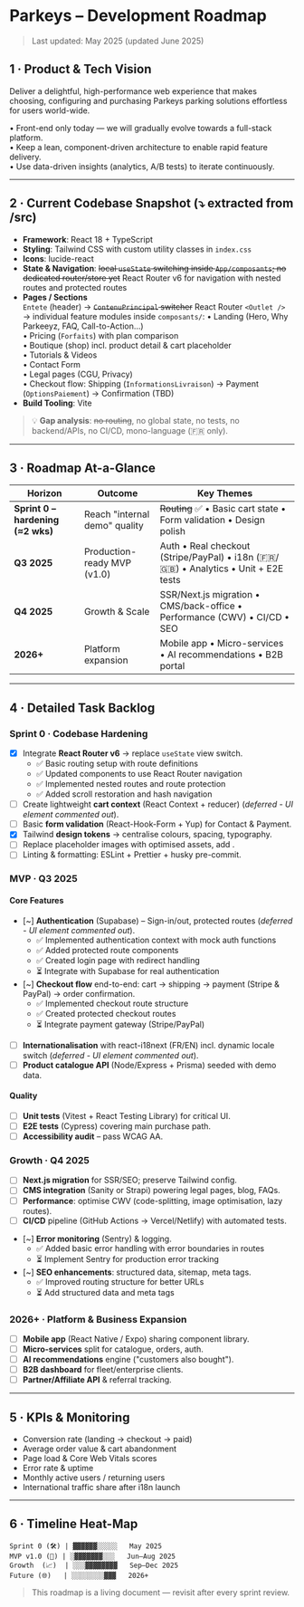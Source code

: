 # Parkeys – Development Roadmap

> Last updated: May 2025 (updated June 2025)

## 1 · Product & Tech Vision  
Deliver a delightful, high-performance web experience that makes choosing, configuring and purchasing Parkeys parking solutions effortless for users world-wide.

•  Front-end only today — we will gradually evolve towards a full-stack platform.  
•  Keep a lean, component-driven architecture to enable rapid feature delivery.  
•  Use data-driven insights (analytics, A/B tests) to iterate continuously.

---

## 2 · Current Codebase Snapshot (⤵ extracted from /src)
- **Framework**: React 18 + TypeScript
- **Styling**: Tailwind CSS with custom utility classes in `index.css`
- **Icons**: lucide-react
- **State & Navigation**: ~~local `useState` switching inside `App/composants`; no dedicated router/store yet~~ React Router v6 for navigation with nested routes and protected routes
- **Pages / Sections**  
  `Entete` (header) → ~~`ContenuPrincipal` switcher~~ React Router `<Outlet />` → individual feature modules inside `composants/`:
  •  Landing (Hero, Why Parkeeyz, FAQ, Call-to-Action…)  
  •  Pricing (`Forfaits`) with plan comparison  
  •  Boutique (shop) incl. product detail & cart placeholder  
  •  Tutorials & Videos  
  •  Contact Form  
  •  Legal pages (CGU, Privacy)  
  •  Checkout flow: Shipping (`InformationsLivraison`) → Payment (`OptionsPaiement`) → Confirmation (TBD)
- **Build Tooling**: Vite

> 💡 **Gap analysis**: ~~no routing~~, no global state, no tests, no backend/APIs, no CI/CD, mono-language (🇫🇷 only).

---

## 3 · Roadmap At-a-Glance

| Horizon | Outcome | Key Themes |
|---------|---------|-----------|
| **Sprint 0 – hardening (≈2 wks)** | Reach "internal demo" quality | ~~Routing~~ ✅ • Basic cart state • Form validation • Design polish |
| **Q3 2025** | Production-ready MVP (v1.0) | Auth • Real checkout (Stripe/PayPal) • i18n (🇫🇷/🇬🇧) • Analytics • Unit + E2E tests |
| **Q4 2025** | Growth & Scale | SSR/Next.js migration • CMS/back-office • Performance (CWV) • CI/CD • SEO |
| **2026+** | Platform expansion | Mobile app • Micro-services • AI recommendations • B2B portal |

---

## 4 · Detailed Task Backlog

### Sprint 0 · **Codebase Hardening**
- [x] Integrate **React Router v6** → replace `useState` view switch.
  - ✅ Basic routing setup with route definitions
  - ✅ Updated components to use React Router navigation
  - ✅ Implemented nested routes and route protection
  - ✅ Added scroll restoration and hash navigation
- [ ] Create lightweight **cart context** (React Context + reducer) (*deferred - UI element commented out*).
- [ ] Basic **form validation** (React-Hook-Form + Yup) for Contact & Payment.
- [x] Tailwind **design tokens** → centralise colours, spacing, typography.
- [ ] Replace placeholder images with optimised assets, add <img loading="lazy">.
- [ ] Linting & formatting: ESLint + Prettier + husky pre-commit.

### MVP · **Q3 2025**
#### Core Features
- [~] **Authentication** (Supabase) – Sign-in/out, protected routes (*deferred - UI element commented out*).
  - ✅ Implemented authentication context with mock auth functions
  - ✅ Added protected route components
  - ✅ Created login page with redirect handling
  - ⏳ Integrate with Supabase for real authentication
- [~] **Checkout flow** end-to-end: cart → shipping → payment (Stripe & PayPal) → order confirmation.
  - ✅ Implemented checkout route structure
  - ✅ Created protected checkout routes
  - ⏳ Integrate payment gateway (Stripe/PayPal)
- [ ] **Internationalisation** with react-i18next (FR/EN) incl. dynamic locale switch (*deferred - UI element commented out*).
- [ ] **Product catalogue API** (Node/Express + Prisma) seeded with demo data.
#### Quality
- [ ] **Unit tests** (Vitest + React Testing Library) for critical UI.
- [ ] **E2E tests** (Cypress) covering main purchase path.
- [ ] **Accessibility audit** – pass WCAG AA.

### Growth · **Q4 2025**
- [ ] **Next.js migration** for SSR/SEO; preserve Tailwind config.
- [ ] **CMS integration** (Sanity or Strapi) powering legal pages, blog, FAQs.
- [ ] **Performance**: optimise CWV (code-splitting, image optimisation, lazy routes).
- [ ] **CI/CD** pipeline (GitHub Actions → Vercel/Netlify) with automated tests.
- [~] **Error monitoring** (Sentry) & logging.
  - ✅ Added basic error handling with error boundaries in routes
  - ⏳ Implement Sentry for production error tracking
- [~] **SEO enhancements**: structured data, sitemap, meta tags.
  - ✅ Improved routing structure for better URLs
  - ⏳ Add structured data and meta tags

### 2026+ · **Platform & Business Expansion**
- [ ] **Mobile app** (React Native / Expo) sharing component library.
- [ ] **Micro-services** split for catalogue, orders, auth.
- [ ] **AI recommendations** engine ("customers also bought").
- [ ] **B2B dashboard** for fleet/enterprise clients.
- [ ] **Partner/Affiliate API** & referral tracking.

---

## 5 · KPIs & Monitoring
- Conversion rate (landing → checkout → paid)
- Average order value & cart abandonment
- Page load & Core Web Vitals scores
- Error rate & uptime
- Monthly active users / returning users
- International traffic share after i18n launch

---

## 6 · Timeline Heat-Map
```
Sprint 0 (🛠️) | ▓▓▓▓▓▓░░░░░   May 2025
MVP v1.0 (🚀) | ░▓▓▓▓▓▓▓░░░   Jun–Aug 2025
Growth  (📈)  | ░░░▓▓▓▓▓▓▓▓   Sep–Dec 2025
Future (🌐)   | ░░░░░░░░▓▓▓   2026+
```

> This roadmap is a living document — revisit after every sprint review. 